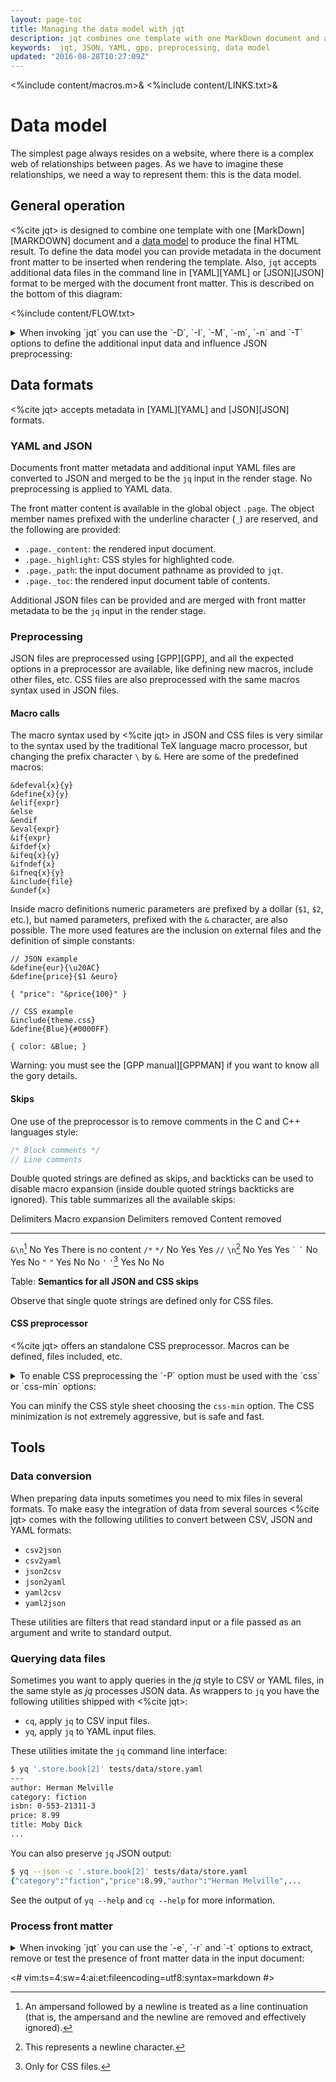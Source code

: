 ```yaml
---
layout: page-toc
title: Managing the data model with jqt
description: jqt combines one template with one MarkDown document and a data model.
keywords:  jqt, JSON, YAML, gpp, preprocessing, data model
updated: "2016-08-28T10:27:09Z"
---
```

<%include content/macros.m>&
<%include content/LINKS.txt>&

# Data model

The simplest page always resides on a website, where there is a complex web of
relationships between pages. As we have to imagine these relationships, we need
a way to represent them: this is the data model.

## General operation

<%cite jqt> is designed to combine one template with one [MarkDown][MARKDOWN] document and a
[data model](https://en.wikipedia.org/wiki/Data_model) to
produce the final HTML result.
To define the data model you can provide metadata in the document front matter to be inserted when
rendering the template. Also, `jqt` accepts additional data files in the command line
in [YAML][YAML] or [JSON][JSON] format to be merged with
the document front matter. This is described on the bottom of this diagram:

<%include content/FLOW.txt>

<details>

<summary>
When invoking `jqt` you can use the `-D`, `-I`, `-M`, `-m`, `-n` and `-T` options to define the additional input
data and influence JSON preprocessing:
</summary>

<%include content/opt/D.txt>
<%include content/opt/I.txt>
<%include content/opt/M.txt>
<%include content/opt/m.txt>
<%include content/opt/n.txt>
<%include content/opt/T.txt>

</details>

## Data formats

<%cite jqt> accepts metadata in [YAML][YAML] and [JSON][JSON] formats.

### YAML and JSON

Documents front matter metadata and additional input YAML files are converted to
JSON and merged to be the `jq` input in the render stage. No preprocessing is
applied  to YAML data.

The front matter content is available in the global object `.page`. The object
member names prefixed with the underline character (`_`) are reserved, and the following
are provided:

* `.page._content`: the rendered input document.
* `.page._highlight`: CSS styles for highlighted code.
* `.page._path`: the input document pathname as provided to `jqt`.
* `.page._toc`: the rendered input document table of contents.

Additional JSON files can be provided and are merged with front matter metadata
to be the `jq` input in the render stage.

### Preprocessing

JSON files are preprocessed using [GPP][GPP], and all the expected options in a
preprocessor are available, like defining new macros, include other files, etc.
CSS files are also preprocessed with the same macros syntax used in JSON files.

#### Macro calls

The macro syntax used by <%cite jqt> in JSON and CSS files is very similar to the syntax used by the traditional
TeX language macro processor, but changing the prefix character `\` by `&`.
Here are some of the predefined macros:

```
&defeval{x}{y}
&define{x}{y}
&elif{expr}
&else
&endif
&eval{expr}
&if{expr}
&ifdef{x}
&ifeq{x}{y}
&ifndef{x}
&ifneq{x}{y}
&include{file}
&undef{x}
```

Inside macro definitions numeric parameters are prefixed by a dollar (`$1`, `$2`, etc.),
but named parameters, prefixed with the `&` character, are also possible.
The more used features are the inclusion on external files and the definition of simple constants:

```
// JSON example
&define{eur}{\u20AC}
&define{price}{$1 &euro}

{ "price": "&price{100}" }
```

```
// CSS example
&include{theme.css}
&define{Blue}{#0000FF}

{ color: &Blue; }
```

Warning: you must see the [GPP manual][GPPMAN] if you want to know all the gory details.

#### Skips

One use of the preprocessor is to remove comments in the C and C++ languages style:

```CPP
/* Block comments */
// Line comments
```

Double quoted strings are defined as skips, and backticks can be used to
disable macro expansion (inside double quoted strings backticks are ignored).
This table summarizes all the available skips:

 Delimiters         Macro expansion     Delimiters removed  Content removed
-------------       ---------------     ------------------  ---------------
`&\n`[^1]           No                  Yes                 There is no content
`/*` `*/`           No                  Yes                 Yes
`//` `\n`[^2]       No                  Yes                 Yes
`` ` `` `` ` ``     No                  Yes                 No
`"` `"`             Yes                 No                  No
`'` `'`[^3]         Yes                 No                  No

Table: **Semantics for all JSON and CSS skips**

Observe that single quote strings are defined only for CSS files.

[^1]: An ampersand followed by a newline is treated as a line continuation (that
is, the ampersand and the newline are removed and effectively ignored).
[^2]: This represents a newline character.
[^3]: Only for CSS files.

#### CSS preprocessor

<%cite jqt> offers an standalone CSS preprocessor. Macros can be defined, files included, etc.

<details>

<summary>
To enable CSS preprocessing the `-P` option must be used with the `css` or `css-min` options:
</summary>

<%include content/opt/P.txt>

</details>

You can minify the CSS style sheet choosing the `css-min` option.
The CSS minimization is not extremely aggressive, but is safe and fast.

## Tools

### Data conversion

When preparing data inputs sometimes you need to mix files in several formats.
To make easy the integration of data from several sources <%cite jqt> comes with the
following utilities to convert between CSV, JSON and YAML formats:

* `csv2json`
* `csv2yaml`
* `json2csv`
* `json2yaml`
* `yaml2csv`
* `yaml2json`

These utilities are filters that read standard input or a file passed as an
argument and write to standard output.

### Querying data files

Sometimes you want to apply queries in the _jq_ style to CSV or YAML files,
in the same style as _jq_ processes JSON data.
As wrappers to `jq` you have the following utilities shipped with <%cite jqt>:

* `cq`, apply `jq` to CSV input files.
* `yq`, apply `jq` to YAML input files.

These utilities imitate the `jq` command line interface:

```zsh
$ yq '.store.book[2]' tests/data/store.yaml
---
author: Herman Melville
category: fiction
isbn: 0-553-21311-3
price: 8.99
title: Moby Dick
...
```

You can also preserve `jq` JSON output:

```zsh
$ yq --json -c '.store.book[2]' tests/data/store.yaml
{"category":"fiction","price":8.99,"author":"Herman Melville",...
```

See the output of `yq --help` and `cq --help` for more information.

### Process front matter

<details>

<summary>
When invoking `jqt` you can use the `-e`, `-r` and `-t` options to extract, remove or
test the presence of front matter data in the input document:
</summary>

<%include content/opt/e.txt>
<%include content/opt/r.txt>
<%include content/opt/t.txt>

</details>

<#
vim:ts=4:sw=4:ai:et:fileencoding=utf8:syntax=markdown
#>
